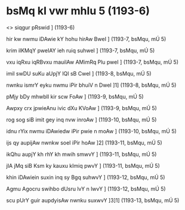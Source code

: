 # bsMq kI vwr mhlu 5 (1193-6)

<> siqgur pRswid ] (1193-6)

hir kw nwmu iDAwie kY hohu hirAw BweI ] (1193-7, bsMqu, mÚ 5)

krim ilKMqY pweIAY ieh ruiq suhweI ] (1193-7, bsMqu, mÚ 5)

vxu iqRxu iqRBvxu mauilAw AMimRq Plu pweI ] (1193-7, bsMqu, mÚ 5)

imil swDU suKu aUpjY lQI sB CweI ] (1193-8, bsMqu, mÚ 5)

nwnku ismrY eyku nwmu iPir bhuiV n DweI ]1] (1193-8, bsMqu, mÚ 5)

pMjy bDy mhwblI kir scw FoAw ] (1193-9, bsMqu, mÚ 5)

Awpxy crx jpwieAnu ivic dXu KVoAw ] (1193-9, bsMqu, mÚ 5)

rog sog siB imit gey inq nvw inroAw ] (1193-10, bsMqu, mÚ 5)

idnu rYix nwmu iDAwiedw iPir pwie n moAw ] (1193-10, bsMqu, mÚ 5)

ijs qy aupijAw nwnkw soeI iPir hoAw ]2] (1193-11, bsMqu, mÚ 5)

ikQhu aupjY kh rhY kh mwih smwvY ] (1193-11, bsMqu, mÚ 5)

jIA jMq siB Ksm ky kauxu kImiq pwvY ] (1193-11, bsMqu, mÚ 5)

khin iDAwiein suxin inq sy Bgq suhwvY ] (1193-12, bsMqu, mÚ 5)

Agmu Agocru swihbo dUsru lvY n lwvY ] (1193-12, bsMqu, mÚ 5)

scu pUrY guir aupdyisAw nwnku suxwvY ]3]1] (1193-13, bsMqu, mÚ 5)

